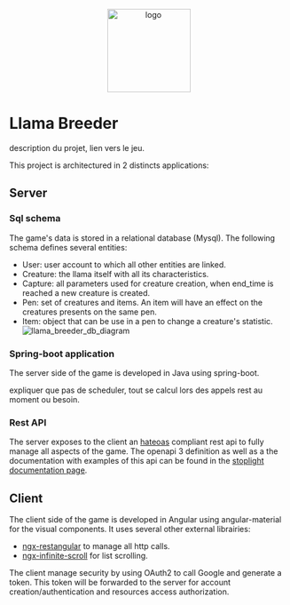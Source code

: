 <p align="center">
  <img src="https://user-images.githubusercontent.com/52128443/132263867-66528af6-67db-42d6-8d28-adabdb06513d.png" alt="logo" style="width:150px;"/>
</p>


# Llama Breeder

description du projet, lien vers le jeu.

This project is architectured in 2 distincts applications: 

## Server

### Sql schema
The game's data is stored in a relational database (Mysql). The following schema defines several entities:
- User: user account to which all other entities are linked.
- Creature: the llama itself with all its characteristics.
- Capture: all parameters used for creature creation, when end_time is reached a new creature is created.
- Pen: set of creatures and items. An item will have an effect on the creatures presents on the same pen.
- Item: object that can be use in a pen to change a creature's statistic.
![llama_breeder_db_diagram](https://user-images.githubusercontent.com/52128443/132261611-b2f691ce-1e1d-49bf-8c11-d74d88bd63a8.png)

### Spring-boot application
The server side of the game is developed in Java using spring-boot.

expliquer que pas de scheduler, tout se calcul lors des appels rest au moment ou besoin.

### Rest API
The server exposes to the client an [hateoas](https://restfulapi.net/hateoas/) compliant rest api to fully manage all aspects of the game. The openapi 3 definition as well as a the documentation with examples of this api can be found in the [stoplight documentation page](https://bjnck.stoplight.io/docs/llama-breeder-api/YXBpOjIwMjgzNDIw-llama-breeder).


## Client
The client side of the game is developed in Angular using angular-material for the visual components.
It uses several other external librairies:
- [ngx-restangular](https://ngx-restangular.com/) to manage all http calls.
- [ngx-infinite-scroll](https://github.com/orizens/ngx-infinite-scroll) for list scrolling.

The client manage security by using OAuth2 to call Google and generate a token. This token will be forwarded to the server for account creation/authentication and resources access authorization.
